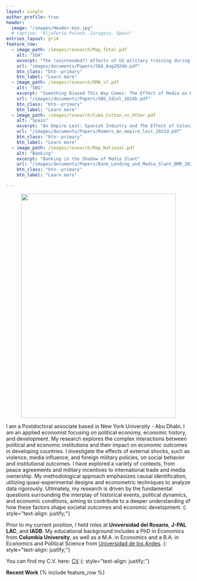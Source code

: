 ```yaml
---
layout: single
author_profile: true
header:
  image: "/images/Header-min.jpg"
  # caption: "Aljaferia Palace, Zaragoza, Spain"
entries_layout: grid
feature_row:
  - image_path: /images/research/Map_Total.pdf
    alt: "SOA"
    excerpt: "The (unintended?) effects of US military training during the Cold War in Latin-America"
    url: "images/documents/Papers/SOA_Aug2024b.pdf"
    btn_class: "btn--primary"
    btn_label: "Learn more"   
  - image_path: /images/research/DMA_v7.pdf
    alt: "SBG"
    excerpt: "Something Biased This Way Comes: The Effect of Media on House Elections in the US"
    url: "/images/documents/Papers/SBG_Idiol_2024b.pdf"
    btn_class: "btn--primary"
    btn_label: "Learn more"       
  - image_path: /images/research/Cuba_Cotton_vs_Other.pdf
    alt: "Spain"
    excerpt: "An Empire Lost: Spanish Industry and The Effect of Colonial Markets on Peripheral  Innovation"
    url: "/images/documents/Papers/Romero_An_empire_lost_2021d.pdf"
    btn_class: "btn--primary"
    btn_label: "Learn more"   
  - image_path: /images/research/Map_National.pdf
    alt: "Banking"
    excerpt: "Banking in the Shadow of Media Slant"
    url: "/images/documents/Papers/Bank_Lending_and_Media_Slant_BMR_20241231.pdf"
    btn_class: "btn--primary"
    btn_label: "Learn more"       

---
```


<p align="center">
<img src="{{ site.url}}{{site.baseurl}}/images/TA.jpg" width="421.5" height="612" alt="">
</p>

I am a Postdoctoral associate based in New York University - Abu Dhabi. I am an applied economist focusing on political economy, economic history, and development. My research explores the complex interactions between political and economic institutions and their impact on economic outcomes in developing countries. I investigate the effects of external shocks, such as violence, media influence, and foreign military policies, on social behavior and institutional outcomes. I have explored a variety of contexts, from peace agreements and military incentives to international trade and media ownership. My methodological approach emphasizes causal identification, utilizing quasi-experimental designs and econometric techniques to analyze data rigorously. Ultimately, my research is driven by the fundamental questions surrounding the interplay of historical events, political dynamics, and economic conditions, aiming to contribute to a deeper understanding of how these factors shape societal outcomes and economic development.
{: style="text-align: justify;"}

Prior to my current position, I held roles at **Universidad del Rosario**, **J-PAL LAC**, and **IADB**. My educational background includes a PhD in Economics from **Columbia University**, as well as a M.A. in Economics and a B.A. in Economics and Political Science from [Universidad de los Andes](https://uniandes.edu.co/).
{: style="text-align: justify;"}

You can find my C.V. here: [CV](/images/documents/CV/Romero_cv.pdf) 
{: style="text-align: justify;"}

**Recent Work**
{% include feature_row %}
